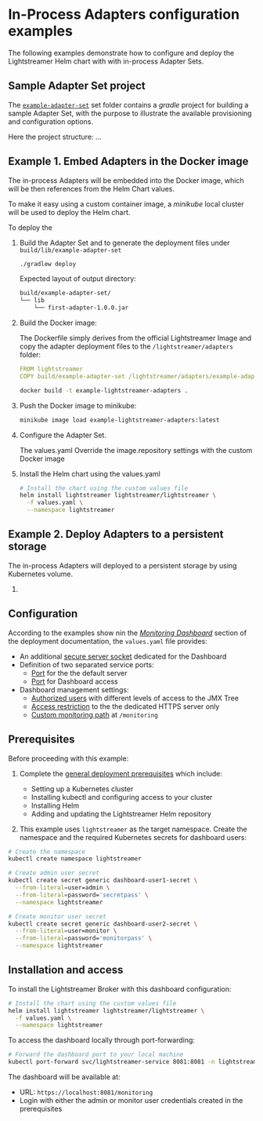 # In-Process Adapters configuration examples

The following examples demonstrate how to configure and deploy the Lightstreamer Helm chart with with in-process Adapter Sets.

## Sample Adapter Set project

The [`example-adapter-set`](example-adapter-set/) set folder contains a _gradle_ project for building a sample Adapter Set, with the purpose to illustrate the available provisioning and configuration options.

Here the project structure:
...


## Example 1. Embed Adapters in the Docker image

The in-process Adapters will be embedded into the Docker image, which will be then references from the Helm Chart values.

To make it easy using a custom container image, a _minikube_ local cluster will be used to deploy the Helm chart.

To deploy the 

1. Build the Adapter Set and to generate the deployment files under `build/lib/example-adapter-set`
    
   ```sh
   ./gradlew deploy
   ```

   Expected layout of output directory:

   ```sh
   build/example-adapter-set/
   └── lib
       └── first-adapter-1.0.0.jar
   ```

2. Build the Docker image:

   The Dockerfile simply derives from the official Lightstreamer Image and copy the adapter deployment files to the `/lightstreamer/adapters` folder:

   ```yaml
   FROM lightstreamer
   COPY build/example-adapter-set /lightstreamer/adapters/example-adapter-set
   ```
   
   ```sh
   docker build -t example-lightstreamer-adapters .
   ```

3. Push the Docker image to minikube:

   ```sh
   minikube image load example-lightstreamer-adapters:latest
   ```
   
4. Configure the Adapter Set.

   The values.yaml 
   Override the image.repository settings with the custom Docker image

6. Install the Helm chart using the values.yaml

   ```bash
   # Install the chart using the custom values file
   helm install lightstreamer lightstreamer/lightstreamer \
     -f values.yaml \
     --namespace lightstreamer
   ```

## Example 2. Deploy Adapters to a persistent storage

The in-process Adapters will deployed to a persistent storage by using Kubernetes volume.

1. 

## Configuration 

According to the examples show nin the [_Monitoring Dashboard_](../../DEPLOYMENT.md#monitoring-dashboard) section of the deployment documentation, the `values.yaml` file provides:

- An additional [secure server socket](values.yaml#L3) dedicated for the Dashboard
- Definition of two separated service ports:
  - [Port](values.yaml#L14) for the the default server
  - [Port](values.yaml#L19) for Dashboard access
- Dashboard management settings:
  - [Authorized users](values.yaml#L28) with different levels of access to the JMX Tree
  - [Access restriction](values.yaml#37) to the the dedicated HTTPS server only
  - [Custom monitoring path](values.yaml#40) at `/monitoring`
  
## Prerequisites

Before proceeding with this example:

1. Complete the [general deployment prerequisites](../../DEPLOYMENT.md#prerequisites) which include:
   - Setting up a Kubernetes cluster
   - Installing kubectl and configuring access to your cluster
   - Installing Helm
   - Adding and updating the Lightstreamer Helm repository

2. This example uses `lightstreamer` as the target namespace. Create the namespace and the required Kubernetes secrets for dashboard users:

```bash
# Create the namespace
kubectl create namespace lightstreamer

# Create admin user secret
kubectl create secret generic dashboard-user1-secret \
  --from-literal=user=admin \
  --from-literal=password='secretpass' \
  --namespace lightstreamer

# Create monitor user secret
kubectl create secret generic dashboard-user2-secret \
  --from-literal=user=monitor \
  --from-literal=password='monitorpass' \
  --namespace lightstreamer
```

## Installation and access

To install the Lightstreamer Broker with this dashboard configuration:

```bash
# Install the chart using the custom values file
helm install lightstreamer lightstreamer/lightstreamer \
  -f values.yaml \
  --namespace lightstreamer
```

To access the dashboard locally through port-forwarding:

```bash
# Forward the dashboard port to your local machine
kubectl port-forward svc/lightstreamer-service 8081:8081 -n lightstreamer
```

The dashboard will be available at:
- URL: `https://localhost:8081/monitoring`
- Login with either the admin or monitor user credentials created in the prerequisites